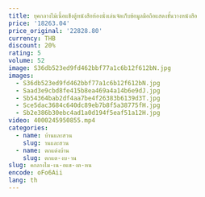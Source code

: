 ```yaml
---
title: ยุคกลางไม้เนื้อแข็งตู้หนังสือห้องนั่งเล่นจัดเก็บข้อมูลมือถือแสดงชั้นวางหนังสือ
price: '18263.04'
price_original: '22828.80'
currency: THB
discount: 20%
rating: 5
volume: 52
image: S36db523ed9fd462bbf77a1c6b12f612bN.jpg
images:
  - S36db523ed9fd462bbf77a1c6b12f612bN.jpg
  - Saad3e9cbd8fe415b8ea469a4a14b6e9dJ.jpg
  - Sb54364bab2df4aa7be4f26383b6139d3T.jpg
  - Sce5dac3684c640dc89eb7b8f5a38775fH.jpg
  - Sb2e386b30ebc4ad1a0d194f5eaf51a12H.jpg
video: 4000245950855.mp4
categories:
  - name: บ้านและสวน
    slug: านและสวน
  - name: ตกแต่งบ้าน
    slug: ตกแต-งบ-าน
slug: คกลางไม-เน-อแข-งต-หน
encode: oFo6Aii
lang: th
---
```

  